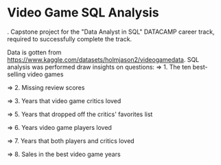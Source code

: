 # Video Game SQL Analysis
. 
Capstone project for the "Data Analyst in SQL" DATACAMP career track, required to successfully complete the track.

Data is gotten from https://www.kaggle.com/datasets/holmjason2/videogamedata. SQL analysis was performed draw insights on questions: 
 => 1. The ten best-selling video games
 
 => 2. Missing review scores
 
 => 3. Years that video game critics loved
 
 => 5. Years that dropped off the critics' favorites list
 
 => 6. Years video game players loved
 
 => 7. Years that both players and critics loved
 
 => 8. Sales in the best video game years
